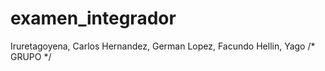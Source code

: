# examen_integrador
Iruretagoyena, Carlos
Hernandez, German
Lopez, Facundo
Hellin, Yago
/* GRUPO */
